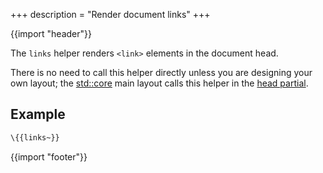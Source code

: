 +++
description = "Render document links"
+++

{{import "header"}}

The `links` helper renders `<link>` elements in the document head.

There is no need to call this helper directly unless you are designing your own layout; the [std::core][] main layout calls this helper in the [head partial][].

## Example

```handlebars
\{{links~}}
```

{{import "footer"}}

[std::core]: https://github.com/uwe-app/plugins/tree/master/std/core
[head partial]: https://github.com/uwe-app/plugins/blob/master/std/core/partials/head.hbs
